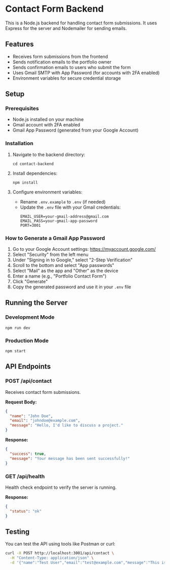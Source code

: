 # Contact Form Backend

This is a Node.js backend for handling contact form submissions. It uses Express for the server and Nodemailer for sending emails.

## Features

- Receives form submissions from the frontend
- Sends notification emails to the portfolio owner
- Sends confirmation emails to users who submit the form
- Uses Gmail SMTP with App Password (for accounts with 2FA enabled)
- Environment variables for secure credential storage

## Setup

### Prerequisites

- Node.js installed on your machine
- Gmail account with 2FA enabled
- Gmail App Password (generated from your Google Account)

### Installation

1. Navigate to the backend directory:
   ```
   cd contact-backend
   ```

2. Install dependencies:
   ```
   npm install
   ```

3. Configure environment variables:
   - Rename `.env.example` to `.env` (if needed)
   - Update the `.env` file with your Gmail credentials:
     ```
     EMAIL_USER=your-gmail-address@gmail.com
     EMAIL_PASS=your-gmail-app-password
     PORT=3001
     ```

### How to Generate a Gmail App Password

1. Go to your Google Account settings: https://myaccount.google.com/
2. Select "Security" from the left menu
3. Under "Signing in to Google," select "2-Step Verification"
4. Scroll to the bottom and select "App passwords"
5. Select "Mail" as the app and "Other" as the device
6. Enter a name (e.g., "Portfolio Contact Form")
7. Click "Generate"
8. Copy the generated password and use it in your `.env` file

## Running the Server

### Development Mode

```
npm run dev
```

### Production Mode

```
npm start
```

## API Endpoints

### POST /api/contact

Receives contact form submissions.

**Request Body:**

```json
{
  "name": "John Doe",
  "email": "johndoe@example.com",
  "message": "Hello, I'd like to discuss a project."
}
```

**Response:**

```json
{
  "success": true,
  "message": "Your message has been sent successfully!"
}
```

### GET /api/health

Health check endpoint to verify the server is running.

**Response:**

```json
{
  "status": "ok"
}
```

## Testing

You can test the API using tools like Postman or curl:

```bash
curl -X POST http://localhost:3001/api/contact \
  -H "Content-Type: application/json" \
  -d '{"name":"Test User","email":"test@example.com","message":"This is a test message"}'
```